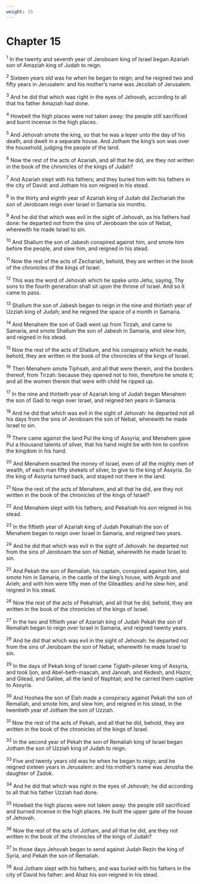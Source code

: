 ```yaml
---
weight: 15
---
```


# Chapter 15

<sup>1</sup> In the twenty and seventh year of Jeroboam king of Israel began Azariah son of Amaziah king of Judah to reign. 

<sup>2</sup> Sixteen years old was he when he began to reign; and he reigned two and fifty years in Jerusalem: and his mother’s name was Jecoliah of Jerusalem. 

<sup>3</sup> And he did that which was right in the eyes of Jehovah, according to all that his father Amaziah had done. 

<sup>4</sup> Howbeit the high places were not taken away: the people still sacrificed and burnt incense in the high places. 

<sup>5</sup> And Jehovah smote the king, so that he was a leper unto the day of his death, and dwelt in a separate house. And Jotham the king’s son was over the household, judging the people of the land. 

<sup>6</sup> Now the rest of the acts of Azariah, and all that he did, are they not written in the book of the chronicles of the kings of Judah? 

<sup>7</sup> And Azariah slept with his fathers; and they buried him with his fathers in the city of David: and Jotham his son reigned in his stead. 

<sup>8</sup> In the thirty and eighth year of Azariah king of Judah did Zechariah the son of Jeroboam reign over Israel in Samaria six months. 

<sup>9</sup> And he did that which was evil in the sight of Jehovah, as his fathers had done: he departed not from the sins of Jeroboam the son of Nebat, wherewith he made Israel to sin. 

<sup>10</sup> And Shallum the son of Jabesh conspired against him, and smote him before the people, and slew him, and reigned in his stead. 

<sup>11</sup> Now the rest of the acts of Zechariah, behold, they are written in the book of the chronicles of the kings of Israel. 

<sup>12</sup> This was the word of Jehovah which he spake unto Jehu, saying, Thy sons to the fourth generation shall sit upon the throne of Israel. And so it came to pass. 

<sup>13</sup> Shallum the son of Jabesh began to reign in the nine and thirtieth year of Uzziah king of Judah; and he reigned the space of a month in Samaria. 

<sup>14</sup> And Menahem the son of Gadi went up from Tirzah, and came to Samaria, and smote Shallum the son of Jabesh in Samaria, and slew him, and reigned in his stead. 

<sup>15</sup> Now the rest of the acts of Shallum, and his conspiracy which he made, behold, they are written in the book of the chronicles of the kings of Israel. 

<sup>16</sup> Then Menahem smote Tiphsah, and all that were therein, and the borders thereof, from Tirzah: because they opened not to him, therefore he smote it; and all the women therein that were with child he ripped up. 

<sup>17</sup> In the nine and thirtieth year of Azariah king of Judah began Menahem the son of Gadi to reign over Israel, and reigned ten years in Samaria. 

<sup>18</sup> And he did that which was evil in the sight of Jehovah: he departed not all his days from the sins of Jeroboam the son of Nebat, wherewith he made Israel to sin. 

<sup>19</sup> There came against the land Pul the king of Assyria; and Menahem gave Pul a thousand talents of silver, that his hand might be with him to confirm the kingdom in his hand. 

<sup>20</sup> And Menahem exacted the money of Israel, even of all the mighty men of wealth, of each man fifty shekels of silver, to give to the king of Assyria. So the king of Assyria turned back, and stayed not there in the land. 

<sup>21</sup> Now the rest of the acts of Menahem, and all that he did, are they not written in the book of the chronicles of the kings of Israel? 

<sup>22</sup> And Menahem slept with his fathers; and Pekahiah his son reigned in his stead. 

<sup>23</sup> In the fiftieth year of Azariah king of Judah Pekahiah the son of Menahem began to reign over Israel in Samaria, and reigned two years. 

<sup>24</sup> And he did that which was evil in the sight of Jehovah: he departed not from the sins of Jeroboam the son of Nebat, wherewith he made Israel to sin. 

<sup>25</sup> And Pekah the son of Remaliah, his captain, conspired against him, and smote him in Samaria, in the castle of the king’s house, with Argob and Arieh; and with him were fifty men of the Gileadites: and he slew him, and reigned in his stead. 

<sup>26</sup> Now the rest of the acts of Pekahiah, and all that he did, behold, they are written in the book of the chronicles of the kings of Israel. 

<sup>27</sup> In the two and fiftieth year of Azariah king of Judah Pekah the son of Remaliah began to reign over Israel in Samaria, and reigned twenty years. 

<sup>28</sup> And he did that which was evil in the sight of Jehovah: he departed not from the sins of Jeroboam the son of Nebat, wherewith he made Israel to sin. 

<sup>29</sup> In the days of Pekah king of Israel came Tiglath-pileser king of Assyria, and took Ijon, and Abel-beth-maacah, and Janoah, and Kedesh, and Hazor, and Gilead, and Galilee, all the land of Naphtali; and he carried them captive to Assyria. 

<sup>30</sup> And Hoshea the son of Elah made a conspiracy against Pekah the son of Remaliah, and smote him, and slew him, and reigned in his stead, in the twentieth year of Jotham the son of Uzziah. 

<sup>31</sup> Now the rest of the acts of Pekah, and all that he did, behold, they are written in the book of the chronicles of the kings of Israel. 

<sup>32</sup> In the second year of Pekah the son of Remaliah king of Israel began Jotham the son of Uzziah king of Judah to reign. 

<sup>33</sup> Five and twenty years old was he when he began to reign; and he reigned sixteen years in Jerusalem: and his mother’s name was Jerusha the daughter of Zadok. 

<sup>34</sup> And he did that which was right in the eyes of Jehovah; he did according to all that his father Uzziah had done. 

<sup>35</sup> Howbeit the high places were not taken away: the people still sacrificed and burned incense in the high places. He built the upper gate of the house of Jehovah. 

<sup>36</sup> Now the rest of the acts of Jotham, and all that he did, are they not written in the book of the chronicles of the kings of Judah? 

<sup>37</sup> In those days Jehovah began to send against Judah Rezin the king of Syria, and Pekah the son of Remaliah. 

<sup>38</sup> And Jotham slept with his fathers, and was buried with his fathers in the city of David his father: and Ahaz his son reigned in his stead. 


